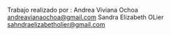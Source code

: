 Trabajo realizado por : Andrea Viviana Ochoa andreavianaochoa@gmail.com
                        Sandra Elizabeth OLier sahndraelizabetholier@gmail.com
